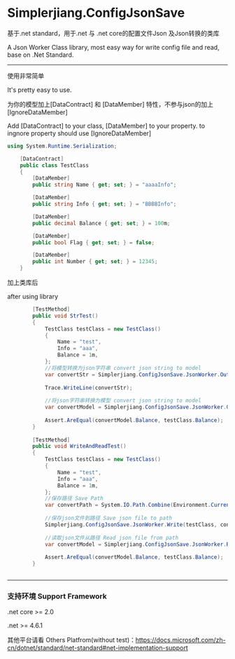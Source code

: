 # Simplerjiang.ConfigJsonSave



基于.net standard，用于.net 与 .net core的配置文件Json 及Json转换的类库

A Json Worker Class library, most easy way for write config file and read, base on .Net Standard. 

---

使用非常简单

It's pretty easy to use.


为你的模型加上[DataContract] 和 [DataMember] 特性，不参与json的加上[IgnoreDataMember]

Add [DataContract]  to your class,  [DataMember] to your property. to ingnore property should use [IgnoreDataMember]

```c#
using System.Runtime.Serialization; 

    [DataContract]
    public class TestClass
    {
        [DataMember]
        public string Name { get; set; } = "aaaaInfo";

        [DataMember]
        public string Info { get; set; } = "BBBBInfo";

        [DataMember]
        public decimal Balance { get; set; } = 100m;

        [DataMember]
        public bool Flag { get; set; } = false;

        [DataMember]
        public int Number { get; set; } = 12345;
    }
```

加上类库后

after using library

```c#
        [TestMethod]
        public void StrTest()
        {
            TestClass testClass = new TestClass()
            {
                Name = "test",
                Info = "aaa",
                Balance = 1m,
            };
            //将模型转换为json字符串 convert json string to model
            var convertStr = Simplerjiang.ConfigJsonSave.JsonWorker.Out<TestClass>(testClass); 
            
            Trace.WriteLine(convertStr);
            
            //将json字符串转换为模型 convert json string to model
            var convertModel = Simplerjiang.ConfigJsonSave.JsonWorker.Get<TestClass>(convertStr);
            
            Assert.AreEqual(convertModel.Balance, testClass.Balance);
        }
        
        [TestMethod]
        public void WriteAndReadTest()
        {
            TestClass testClass = new TestClass()
            {
                Name = "test",
                Info = "aaa",
                Balance = 1m,
            };
            //保存路径 Save Path
            var convertPath = System.IO.Path.Combine(Environment.CurrentDirectory, "test.json");
            
            //保存json文件到路径 Save json file to path
            Simplerjiang.ConfigJsonSave.JsonWorker.Write(testClass, convertPath);
            
            //读取json文件从路径 Read json file from path
            var convertModel = Simplerjiang.ConfigJsonSave.JsonWorker.Read<TestClass>(convertPath);
            
            Assert.AreEqual(convertModel.Balance, testClass.Balance);
        }
        
```
---

### 支持环境 Support Framework

.net core >= 2.0

.net >= 4.6.1

其他平台请看 Others Platfrom(without test)：https://docs.microsoft.com/zh-cn/dotnet/standard/net-standard#net-implementation-support
